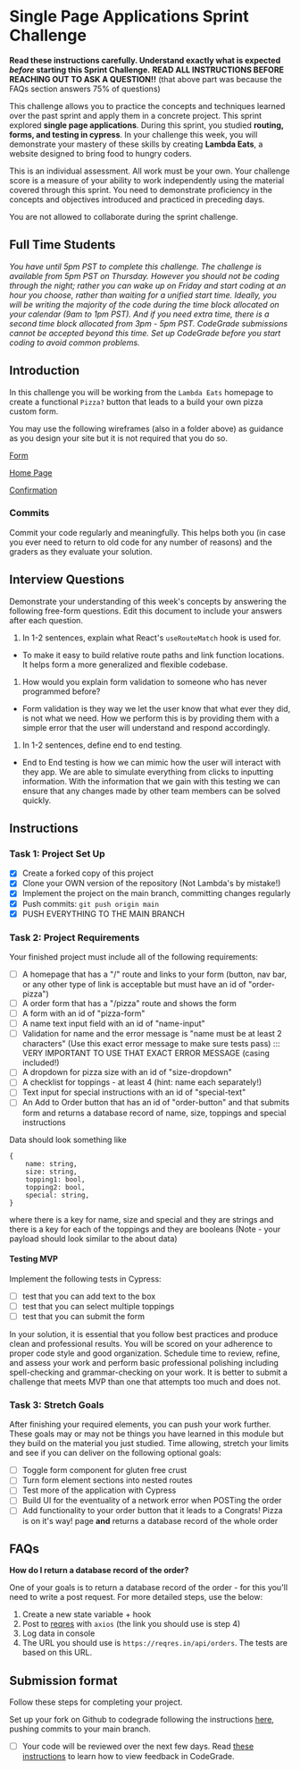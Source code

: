 # Single Page Applications Sprint Challenge

**Read these instructions carefully. Understand exactly what is expected _before_ starting this Sprint Challenge.**
**READ ALL INSTRUCTIONS BEFORE REACHING OUT TO ASK A QUESTION!!**
(that above part was because the FAQs section answers 75% of questions)

This challenge allows you to practice the concepts and techniques learned over the past sprint and apply them in a concrete project. This sprint explored **single page applications**. During this sprint, you studied **routing, forms, and testing in cypress**. In your challenge this week, you will demonstrate your mastery of these skills by creating **Lambda Eats**, a website designed to bring food to hungry coders.

This is an individual assessment. All work must be your own. Your challenge score is a measure of your ability to work independently using the material covered through this sprint. You need to demonstrate proficiency in the concepts and objectives introduced and practiced in preceding days.

You are not allowed to collaborate during the sprint challenge.

## Full Time Students

_You have until 5pm PST to complete this challenge. The challenge is available from 5pm PST on Thursday. However you should not be coding through the night; rather you can wake up on Friday and start coding at an hour you choose, rather than waiting for a unified start time. Ideally, you will be writing the majority of the code during the time block allocated on your calendar (9am to 1pm PST). And if you need extra time, there is a second time block allocated from 3pm - 5pm PST. CodeGrade submissions cannot be accepted beyond this time. Set up CodeGrade before you start coding to avoid common problems._

## Introduction

In this challenge you will be working from the `Lambda Eats` homepage to create a functional `Pizza?` button that leads to a build your own pizza custom form.

You may use the following wireframes (also in a folder above) as guidance as you design your site but it is not required that you do so.

[Form](https://tk-assets.lambdaschool.com/d43783ef-e6a8-4154-ba68-430e2275fddc_Form.png)

[Home Page](https://tk-assets.lambdaschool.com/ed737cf5-723e-428d-9b25-192143c8b71f_HomePage.png)

[Confirmation](https://tk-assets.lambdaschool.com/a0f43a34-9fab-4d2b-89f7-e23b22d32964_Pizza.gif)

### Commits

Commit your code regularly and meaningfully. This helps both you (in case you ever need to return to old code for any number of reasons) and the graders as they evaluate your solution.

## Interview Questions

Demonstrate your understanding of this week's concepts by answering the following free-form questions. Edit this document to include your answers after each question.

1. In 1-2 sentences, explain what React's `useRouteMatch` hook is used for.
 - To make it easy to build relative route paths and link function locations. It helps form a more generalized and flexible codebase.
1. How would you explain form validation to someone who has never programmed before?
 - Form validation is they way we let the user know that what ever they did, is not what we need. How we perform this is by providing them with a simple error that the user will understand and respond accordingly. 
1. In 1-2 sentences, define end to end testing.
 - End to End testing is how we can mimic how the user will interact with they app. We are able to simulate everything from clicks to inputting information. With the information that we gain with this testing we can ensure that any changes made by other team members can be solved quickly. 

## Instructions

### Task 1: Project Set Up

- [x] Create a forked copy of this project
- [x] Clone your OWN version of the repository (Not Lambda's by mistake!)
- [x] Implement the project on the main branch, committing changes regularly
- [x] Push commits: `git push origin main`
- [x] PUSH EVERYTHING TO THE MAIN BRANCH

### Task 2: Project Requirements

Your finished project must include all of the following requirements:

- [ ] A homepage that has a "/" route and links to your form (button, nav bar, or any other type of link is acceptable but must have an id of "order-pizza")
- [ ] A order form that has a "/pizza" route and shows the form
- [ ] A form with an id of "pizza-form"
- [ ] A name text input field with an id of "name-input"
- [ ] Validation for name and the error message is "name must be at least 2 characters" (Use this exact error message to make sure tests pass) ::: VERY IMPORTANT TO USE THAT EXACT ERROR MESSAGE (casing included!)
- [ ] A dropdown for pizza size with an id of "size-dropdown"
- [ ] A checklist for toppings - at least 4 (hint: name each separately!)
- [ ] Text input for special instructions with an id of "special-text"
- [ ] An Add to Order button that has an id of "order-button" and that submits form and returns a database record of name, size, toppings and special instructions

Data should look something like
```
{
    name: string,
    size: string,
    topping1: bool,
    topping2: bool,
    special: string,
}
```
where there is a key for name, size and special and they are strings
and
there is a key for each of the toppings and they are booleans
(Note - your payload should look similar to the about data)

#### Testing MVP

Implement the following tests in Cypress:

- [ ] test that you can add text to the box
- [ ] test that you can select multiple toppings
- [ ] test that you can submit the form

In your solution, it is essential that you follow best practices and produce clean and professional results. You will be scored on your adherence to proper code style and good organization. Schedule time to review, refine, and assess your work and perform basic professional polishing including spell-checking and grammar-checking on your work. It is better to submit a challenge that meets MVP than one that attempts too much and does not.

### Task 3: Stretch Goals

After finishing your required elements, you can push your work further. These goals may or may not be things you have learned in this module but they build on the material you just studied. Time allowing, stretch your limits and see if you can deliver on the following optional goals:

- [ ] Toggle form component for gluten free crust
- [ ] Turn form element sections into nested routes
- [ ] Test more of the application with Cypress
- [ ] Build UI for the eventuality of a network error when POSTing the order
- [ ] Add functionality to your order button that it leads to a Congrats! Pizza is on it's way! page **and** returns a database record of the whole order

## FAQs

**How do I return a database record of the order?**

One of your goals is to return a database record of the order - for this you'll need to write a post request. For more detailed steps, use the below:

1. Create a new state variable + hook
2. Post to [reqres](https://reqres.in/) with `axios` (the link you should use is step 4)
3. Log data in console
4. The URL you should use is `https://reqres.in/api/orders`. The tests are based on this URL.

## Submission format

Follow these steps for completing your project.

Set up your fork on Github to codegrade following the instructions [here](https://lambdaschool.instructure.com/courses/1675/assignments/51399?module_item_id=617624), pushing commits to your main branch.
- [ ] Your code will be reviewed over the next few days. Read [these instructions](https://www.notion.so/How-to-View-Feedback-in-CodeGrade-c5147cee220c4044a25de28bcb6bb54a) to learn how to view feedback in CodeGrade.

